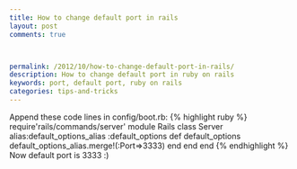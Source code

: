 ```yaml
---
title: How to change default port in rails
layout: post
comments: true



permalink: /2012/10/how-to-change-default-port-in-rails/
description: How to change default port in ruby on rails
keywords: port, default port, ruby on rails
categories: tips-and-tricks
---
```


Append these code lines in config/boot.rb:
{% highlight ruby %}
require'rails/commands/server'
module Rails
  class Server
    alias:default_options_alias :default_options
    def default_options
      default_options_alias.merge!(:Port=>3333)
    end
  end
end
{% endhighlight %}
Now default port is 3333 :)
